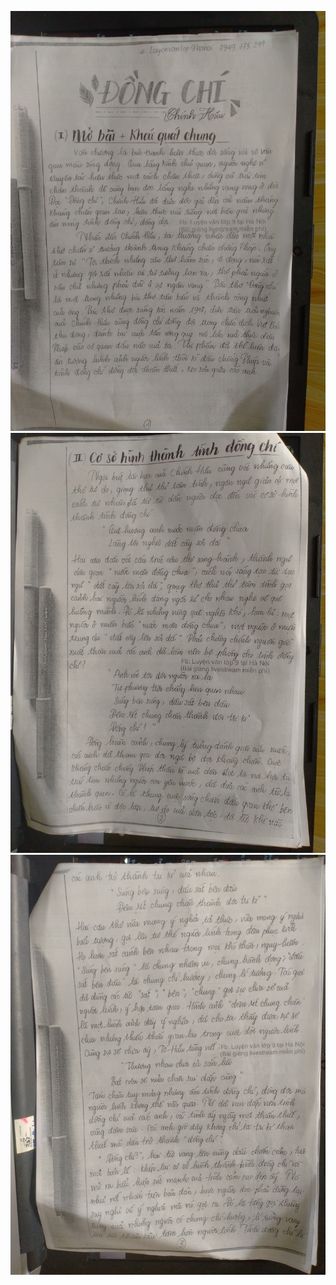 [![9b924171b6eb43b51afa.jpg](https://github.com/uploadimagefree/2021/blob/main/9b924171b6eb43b51afa.jpg?raw=true)](https://github.com/uploadimagefree/2021/blob/main/9b924171b6eb43b51afa.jpg?raw=true)
[![b67884b37b298e77d738.jpg](https://github.com/uploadimagefree/2021/blob/main/b67884b37b298e77d738.jpg?raw=true)](https://github.com/uploadimagefree/2021/blob/main/b67884b37b298e77d738.jpg?raw=true)
[![40274616868c73d22a9d.jpg](https://github.com/uploadimagefree/2021/blob/main/40274616868c73d22a9d.jpg?raw=true)](https://github.com/uploadimagefree/2021/blob/main/v40274616868c73d22a9d.jpg?raw=true)
